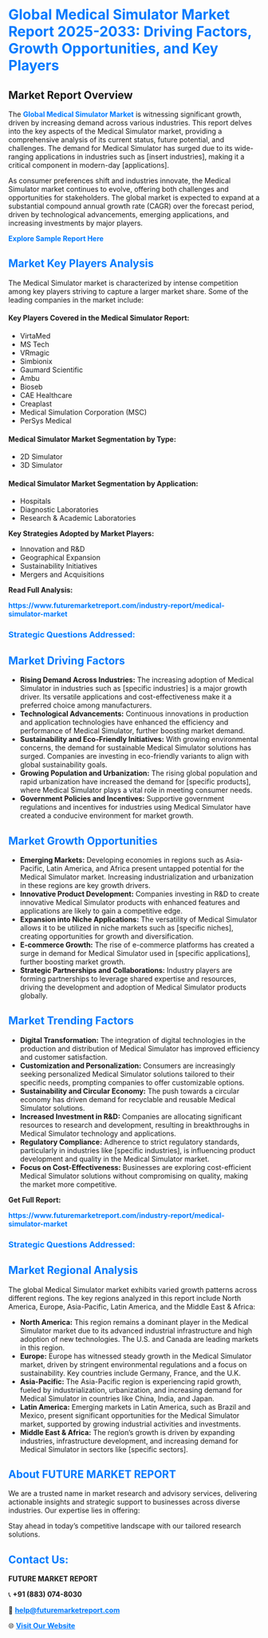 <h1 style="color: #007BFF;">Global Medical Simulator Market Report 2025-2033: Driving Factors, Growth Opportunities, and Key Players</h1>

<section id="overview">
<h2>Market Report Overview</h2>
<p>The <a href="https://www.futuremarketreport.com/industry-report/medical-simulator-market" style="color: #007BFF; text-decoration: none;"><strong>Global Medical Simulator Market</strong></a> is witnessing significant growth, driven by increasing demand across various industries. This report delves into the key aspects of the Medical Simulator market, providing a comprehensive analysis of its current status, future potential, and challenges. The demand for Medical Simulator has surged due to its wide-ranging applications in industries such as [insert industries], making it a critical component in modern-day [applications].</p>
<p>As consumer preferences shift and industries innovate, the Medical Simulator market continues to evolve, offering both challenges and opportunities for stakeholders. The global market is expected to expand at a substantial compound annual growth rate (CAGR) over the forecast period, driven by technological advancements, emerging applications, and increasing investments by major players.</p>
</section>

<section id="overview">
<p><a href="https://www.futuremarketreport.com/request-sample/reportId=58665" style="color: #007BFF; text-decoration: none;"><strong>Explore Sample Report Here</strong></a></p>
</section>

<section id="key-players">
<h2 style="color: #007BFF;">Market Key Players Analysis</h2>
<p>The Medical Simulator market is characterized by intense competition among key players striving to capture a larger market share. Some of the leading companies in the market include:</p>
<h4>Key Players Covered in the Medical Simulator Report:</h4>
<ul><li>VirtaMed</li><li>MS Tech</li><li>VRmagic</li><li>Simbionix</li><li>Gaumard Scientific</li><li>Ambu</li><li>Bioseb</li><li>CAE Healthcare</li><li>Creaplast</li><li>Medical Simulation Corporation (MSC)</li><li>PerSys Medical</li></ul>
<h4>Medical Simulator Market Segmentation by Type:</h4>
<ul><li>2D Simulator</li><li>3D Simulator</li></ul>

<h4>Medical Simulator Market Segmentation by Application:</h4>
<ul><li>Hospitals</li><li>Diagnostic Laboratories</li><li>Research &amp; Academic Laboratories</li></ul>
<p><strong>Key Strategies Adopted by Market Players:</strong></p>
<ul>
<li>Innovation and R&D</li>
<li>Geographical Expansion</li>
<li>Sustainability Initiatives</li>
<li>Mergers and Acquisitions</li>
</ul>
</section>

<section>
<p><strong>Read Full Analysis: </strong></p><a href="https://www.futuremarketreport.com/industry-report/medical-simulator-market" style="color: #007BFF; text-decoration: none;"><strong>https://www.futuremarketreport.com/industry-report/medical-simulator-market</strong></a>
<h3 style="color: #007BFF;">Strategic Questions Addressed:</h3>
</section>

<section id="driving-factors">
<h2 style="color: #007BFF;">Market Driving Factors</h2>
<ul>
<li><strong>Rising Demand Across Industries:</strong> The increasing adoption of Medical Simulator in industries such as [specific industries] is a major growth driver. Its versatile applications and cost-effectiveness make it a preferred choice among manufacturers.</li>
<li><strong>Technological Advancements:</strong> Continuous innovations in production and application technologies have enhanced the efficiency and performance of Medical Simulator, further boosting market demand.</li>
<li><strong>Sustainability and Eco-Friendly Initiatives:</strong> With growing environmental concerns, the demand for sustainable Medical Simulator solutions has surged. Companies are investing in eco-friendly variants to align with global sustainability goals.</li>
<li><strong>Growing Population and Urbanization:</strong> The rising global population and rapid urbanization have increased the demand for [specific products], where Medical Simulator plays a vital role in meeting consumer needs.</li>
<li><strong>Government Policies and Incentives:</strong> Supportive government regulations and incentives for industries using Medical Simulator have created a conducive environment for market growth.</li>
</ul>
</section>

<section id="growth-opportunities">
<h2 style="color: #007BFF;">Market Growth Opportunities</h2>
<ul>
<li><strong>Emerging Markets:</strong> Developing economies in regions such as Asia-Pacific, Latin America, and Africa present untapped potential for the Medical Simulator market. Increasing industrialization and urbanization in these regions are key growth drivers.</li>
<li><strong>Innovative Product Development:</strong> Companies investing in R&D to create innovative Medical Simulator products with enhanced features and applications are likely to gain a competitive edge.</li>
<li><strong>Expansion into Niche Applications:</strong> The versatility of Medical Simulator allows it to be utilized in niche markets such as [specific niches], creating opportunities for growth and diversification.</li>
<li><strong>E-commerce Growth:</strong> The rise of e-commerce platforms has created a surge in demand for Medical Simulator used in [specific applications], further boosting market growth.</li>
<li><strong>Strategic Partnerships and Collaborations:</strong> Industry players are forming partnerships to leverage shared expertise and resources, driving the development and adoption of Medical Simulator products globally.</li>
</ul>
</section>

<section id="trending-factors">
<h2 style="color: #007BFF;">Market Trending Factors</h2>
<ul>
<li><strong>Digital Transformation:</strong> The integration of digital technologies in the production and distribution of Medical Simulator has improved efficiency and customer satisfaction.</li>
<li><strong>Customization and Personalization:</strong> Consumers are increasingly seeking personalized Medical Simulator solutions tailored to their specific needs, prompting companies to offer customizable options.</li>
<li><strong>Sustainability and Circular Economy:</strong> The push towards a circular economy has driven demand for recyclable and reusable Medical Simulator solutions.</li>
<li><strong>Increased Investment in R&D:</strong> Companies are allocating significant resources to research and development, resulting in breakthroughs in Medical Simulator technology and applications.</li>
<li><strong>Regulatory Compliance:</strong> Adherence to strict regulatory standards, particularly in industries like [specific industries], is influencing product development and quality in the Medical Simulator market.</li>
<li><strong>Focus on Cost-Effectiveness:</strong> Businesses are exploring cost-efficient Medical Simulator solutions without compromising on quality, making the market more competitive.</li>
</ul>
</section>

<section>
<p><strong>Get Full Report: </strong></p><a href="https://www.futuremarketreport.com/industry-report/medical-simulator-market" style="color: #007BFF; text-decoration: none;"><strong>https://www.futuremarketreport.com/industry-report/medical-simulator-market</strong></a>
<h3 style="color: #007BFF;">Strategic Questions Addressed:</h3>
</section>


<section id="regional-analysis">
<h2 style="color: #007BFF;">Market Regional Analysis</h2>
<p>The global Medical Simulator market exhibits varied growth patterns across different regions. The key regions analyzed in this report include North America, Europe, Asia-Pacific, Latin America, and the Middle East & Africa:</p>
<ul>
<li><strong>North America:</strong> This region remains a dominant player in the Medical Simulator market due to its advanced industrial infrastructure and high adoption of new technologies. The U.S. and Canada are leading markets in this region.</li>
<li><strong>Europe:</strong> Europe has witnessed steady growth in the Medical Simulator market, driven by stringent environmental regulations and a focus on sustainability. Key countries include Germany, France, and the U.K.</li>
<li><strong>Asia-Pacific:</strong> The Asia-Pacific region is experiencing rapid growth, fueled by industrialization, urbanization, and increasing demand for Medical Simulator in countries like China, India, and Japan.</li>
<li><strong>Latin America:</strong> Emerging markets in Latin America, such as Brazil and Mexico, present significant opportunities for the Medical Simulator market, supported by growing industrial activities and investments.</li>
<li><strong>Middle East & Africa:</strong> The region’s growth is driven by expanding industries, infrastructure development, and increasing demand for Medical Simulator in sectors like [specific sectors].</li>
</ul>
</section>

<footer>
<h2 style="color: #007BFF;">About FUTURE MARKET REPORT</h2>
<p>We are a trusted name in market research and advisory services, delivering actionable insights and strategic support to businesses across diverse industries. Our expertise lies in offering:</p>

<p>Stay ahead in today’s competitive landscape with our tailored research solutions.</p>

<h2 style="color: #007BFF;">Contact Us:</h2>
<p><strong>FUTURE MARKET REPORT</strong></p>
<p>📞 <strong>+91 (883) 074-8030</strong></p>
<p>📧 <strong><a href="mailto:help@futuremarketreport.com" style="color: #007BFF;">help@futuremarketreport.com</a></strong></p>
<p>🌐 <strong><a href="https://www.futuremarketreport.com/" style="color: #007BFF;">Visit Our Website</a></strong></p>
</footer>